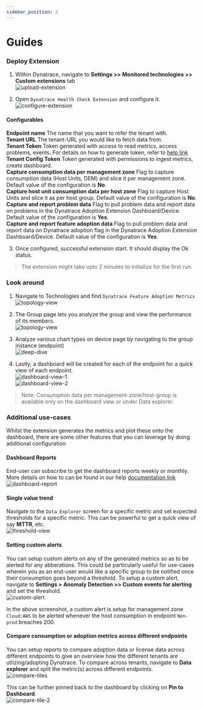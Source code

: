 ```yaml
---
sidebar_position: 2
---
```


# Guides

### Deploy Extension

1. Within Dynatrace, navigate to **Settings >> Monitored technologies >> Custom extensions** tab  
   ![upload-extension](Upload_health_extension.png)

2. Open `Dynatrace Health Check Extension` and configure it.  
   ![configure-extension](health_extension_endpoint_configuration.png)

#### Configurables

**Endpoint name** The name that you want to refer the tenant with.  
**Tenant URL** The tenant-URL you would like to fetch data from.  
**Tenant Token** Token generated with access to read metrics, access problems, events. For details on how to generate token, refer to [help link](https://www.dynatrace.com/support/help/shortlink/token)  
**Tenant Config Token** Token generated with permissions to ingest metrics, create dashboard.  
**Capture consumption data per management zone** Flag to capture consumption data (Host Units, DEM) and slice it per management zone. Default value of the configuration is **No**.  
**Capture host unit consumption data per host zone** Flag to capture Host Units and slice it as per host group. Default value of the configuration is **No**.  
**Capture and report problem data** Flag to pull problem data and report data on problems in the Dynatrace Adoption Extension Dashboard/Device. Default value of the configuration is **Yes**.  
**Capture and report feature adoption data** Flag to pull problem data and report data on Dynatrace adoption flag in the Dynatrace Adoption Extension Dashboard/Device. Default value of the configuration is **Yes**.  

3. Once configured, successful extension start. It should display the Ok status.

> The extension might take upto 2 minutes to initialize for the first run.

### Look around

1. Navigate to Technologies and find `Dynatrace Feature Adoption Metrics`  
   ![topology-view](topology_view_extension.png)

2. The Group page lets you analyze the group and view the performance of its members.  
   ![topology-view](compare_health_extension_endpoints.png)

3. Analyze various chart types on device page by navigating to the group instance (endpoint)  
   ![deep-dive](deep_dive.png)

4. Lastly, a dashboard will be created for each of the endpoint for a quick view of each endpoint.  
   ![dashboard-view-1](dashboard_view_1.png)  
   ![dashboard-view-2](dashboard_view_2.png)

> Note: Consumption data per management-zone/host-group is available only on the dashboard view or under Data explorer.

### Additional use-cases

Whilst the extension generates the metrics and plot these onto the dashboard, there are some other features that you can leverage by doing additional configuration

#### Dashboard Reports

End-user can subscribe to get the dashboard reports weekly or monthly. More details on how to can be found in our help [documentation link](https://www.dynatrace.com/support/help/shortlink/dashboard-reports)  
![dashboard-report](dashboard_subscribe_report.png)

#### Single value trend

Navigate to the `Data Explorer` screen for a specific metric and set expected thresholds for a specific metric. This can be powerful to get a quick view of say **MTTR**, etc.  
![threshold-view](dashboard_tile_threshold.png)

#### Setting custom alerts

You can setup custom alerts on any of the generated metrics so as to be alerted for any abberations. This could be particularly useful for use-cases wherein you as an end-user would like a specific group to be notified once their consumption goes beyond a threshold. To setup a custom alert, navigate to **Settings > Anomaly Detection >> Custom events for alerting** and set the threshold.  
![custom-alert](custom_alert_mgmt_zone.png)

In the above screenshot, a custom alert is setup for management zone `Cloud:AWS` to be alerted whenever the host consumption in endpoint `Non-prod` breaches 200.  

#### Compare consumption or adoption metrics across different endpoints  
You can setup reports to compare adoption data or license data across different endpoints to give an overview how the different tenants are utlizing/adopting Dynatrace. To compare across tenants, navigate to **Data explorer** and split the metric(s) across different endpoints.  
![compare-tiles](compare_config_1.png)  

This can be further pinned back to the dashboard by clicking on **Pin to Dashboard**.  
![compare-tile-2](config_tile_2.png)  
